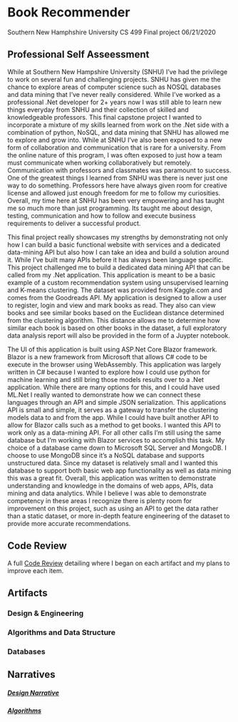 # Book Recommender
Southern New Hamphshire University
CS 499 Final project
06/21/2020

## Professional Self Asseessment
While at Southern New Hampshire University (SNHU) I’ve had the privilege to work on several fun and challenging projects. SNHU has given me the chance to explore areas of computer science such as NOSQL databases and data mining that I’ve never really considered. While I’ve worked as a professional .Net developer for 2+ years now I was still able to learn new things everyday from SNHU and their collection of skilled and knowledgeable professors. This final capstone project I wanted to incorporate a mixture of my skills learned from work on the .Net side with a combination of python, NoSQL, and data mining that SNHU has allowed me to explore and grow into. While at SNHU I’ve also been exposed to a new form of collaboration and communication that is rare for a university. From the online nature of this program, I was often exposed to just how a team must communicate when working collaboratively but remotely.  Communication with professors and classmates was paramount to success. One of the greatest things I learned from SNHU was there is never just one way to do something. Professors here have always given room for creative license and allowed just enough freedom for me to follow my curiosities. Overall, my time here at SNHU has been very empowering and has taught me so much more than just programming. Its taught me about design, testing, communication and how to follow and execute business requirements to deliver a successful product. 

This final project really showcases my strengths by demonstrating not only how I can build a basic functional website with services and a dedicated data-mining API but also how I can take an idea and build a solution around it. While I’ve built many APIs before it has always been language specific. This project challenged me to build a dedicated data mining API that can be called from my .Net application. This application is meant to be a basic example of a custom recommendation system using unsupervised learning and K-means clustering. The dataset was provided from Kaggle.com and comes from the Goodreads API. My application is designed to allow a user to register, login and view and mark books as read. They also can view books and see similar books based on the Euclidean distance determined from the clustering algorithm. This distance allows me to determine how similar each book is based on other books in the dataset, a full exploratory data analysis report will also be provided in the form of a Juypter notebook. 

The UI of this application is built using ASP.Net Core Blazor framework. Blazor is a new framework from Microsoft that allows C# code to be execute in the browser using WebAssembly. This application was largely written in C# because I wanted to explore how I could use python for machine learning and still bring those models results over to a .Net application. While there are many options for this, and I could have used ML.Net I really wanted to demonstrate how we can connect these languages through an API and simple JSON serialization. This applications API is small and simple, it serves as a gateway to transfer the clustering models data to and from the app. While I could have built another API to allow for Blazor calls such as a method to get books. I wanted this API to work only as a data-mining API. For all other calls I’m still using the same database but I’m working with Blazor services to accomplish this task. My choice of a database came down to Microsoft SQL Server and MongoDB. I choose to use MongoDB since it’s a NoSQL database and supports unstructured data. Since my dataset is relatively small and I wanted this database to support both basic web app functionality as well as data mining this was a great fit. Overall, this application was written to demonstrate understanding and knowledge in the domains of web apps, APIs, data mining and data analytics. While  I believe I was able to demonstrate competency in these areas I recognize there is plenty room for improvement on this project, such as using an API to get the data rather than a static dataset, or more in-depth feature engineering of the dataset to provide more accurate recommendations. 


## Code Review 
A full [Code Review](https://youtu.be/FoAmb9bHvag) detailing where I began on each artifact and my plans to improve each item.

## Artifacts
### Design & Engineering
### Algorithms and Data Structure
### Databases

## Narratives
##### [Design Narrative](https://youtu.be/Ngj79AbDDGk)
##### [Algorithms](https://youtu.be/--y6VB1QG1U)



